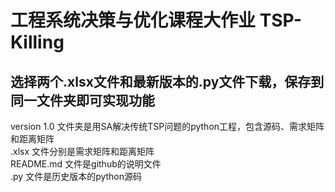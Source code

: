 # 工程系统决策与优化课程大作业 TSP-Killing
## 选择两个.xlsx文件和最新版本的.py文件下载，保存到同一文件夹即可实现功能
version 1.0 文件夹是用SA解决传统TSP问题的python工程，包含源码、需求矩阵和距离矩阵  
.xlsx 文件分别是需求矩阵和距离矩阵  
README.md 文件是github的说明文件  
.py 文件是历史版本的python源码  
